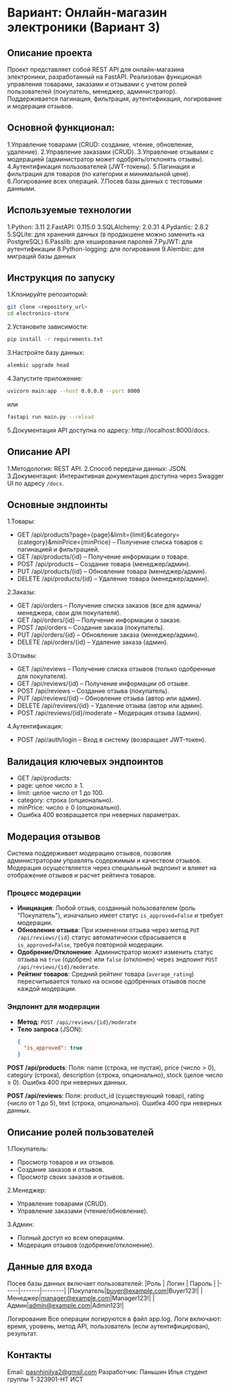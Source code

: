 # Вариант: Онлайн-магазин электроники (Вариант 3)

## Описание проекта

Проект представляет собой REST API для онлайн-магазина электроники, разработанный на FastAPI. Реализован функционал управления товарами, заказами и отзывами с учетом ролей пользователей (покупатель, менеджер, администратор). Поддерживается пагинация, фильтрация, аутентификация, логирование и модерация отзывов.

## Основной функционал:
1.Управление товарами (CRUD: создание, чтение, обновление, удаление).
2.Управление заказами (CRUD).
3.Управление отзывами с модерацией (администратор может одобрять/отклонять отзывы).
4.Аутентификация пользователей (JWT-токены).
5.Пагинация и фильтрация для товаров (по категории и минимальной цене).
6.Логирование всех операций.
7.Посев базы данных с тестовыми данными.

## Используемые технологии
1.Python: 3.11
2.FastAPI: 0.115.0
3.SQLAlchemy: 2.0.31
4.Pydantic: 2.8.2
5.SQLite: для хранения данных (в продакшене можно заменить на PostgreSQL)
6.Passlib: для хеширования паролей
7.PyJWT: для аутентификации
8.Python-logging: для логирования
9.Alembic: для миграций базы данных

## Инструкция по запуску
1.Клонируйте репозиторий:
```sh 
git clone <repository_url> 
cd electronics-store 
```

2.Установите зависимости:
``` sh
pip install -r requirements.txt
```

3.Настройте базу данных:
``` sh
alembic upgrade head
```

4.Запустите приложение:
``` sh 
uvicorn main:app --host 0.0.0.0 --port 8000
```
или
``` sh
fastapi run main.py --reload
```

5.Документация API доступна по адресу: http://localhost:8000/docs.

## Описание API
1.Методология: REST API.
2.Способ передачи данных: JSON.
3.Документация: Интерактивная документация доступна через Swagger UI по адресу `/docs`.

## Основные эндпоинты
1.Товары:
- GET /api/products?page={page}&limit={limit}&category={category}&minPrice={minPrice} – Получение списка товаров с пагинацией и фильтрацией.
- GET /api/products/{id} – Получение информации о товаре.
- POST /api/products – Создание товара (менеджер/админ).
- PUT /api/products/{id} – Обновление товара (менеджер/админ).
- DELETE /api/products/{id} – Удаление товара (менеджер/админ).

2.Заказы:
- GET /api/orders – Получение списка заказов (все для админа/менеджера, свои для покупателя).
- GET /api/orders/{id} – Получение информации о заказе.
- POST /api/orders – Создание заказа (покупатель).
- PUT /api/orders/{id} – Обновление заказа (менеджер/админ).
- DELETE /api/orders/{id} – Удаление заказа (админ).

3.Отзывы:
- GET /api/reviews – Получение списка отзывов (только одобренные для покупателя).
- GET /api/reviews/{id} – Получение информации об отзыве.
- POST /api/reviews – Создание отзыва (покупатель).
- PUT /api/reviews/{id} – Обновление отзыва (автор или админ).
- DELETE /api/reviews/{id} – Удаление отзыва (автор или админ).
- POST /api/reviews/{id}/moderate – Модерация отзыва (админ).

4.Аутентификация:
- POST /api/auth/login – Вход в систему (возвращает JWT-токен).

## Валидация ключевых эндпоинтов
- GET /api/products:
- page: целое число ≥ 1.
- limit: целое число от 1 до 100.
- category: строка (опционально).
- minPrice: число ≥ 0 (опционально).
- Ошибка 400 возвращается при неверных параметрах.

## Модерация отзывов
Система поддерживает модерацию отзывов, позволяя администраторам управлять содержимым и качеством отзывов. Модерация осуществляется через специальный эндпоинт и влияет на отображение отзывов и расчет рейтинга товаров.

### Процесс модерации
- **Инициация**: Любой отзыв, созданный пользователем (роль "Покупатель"), изначально имеет статус `is_approved=False` и требует модерации.
- **Обновление отзыва**: При изменении отзыва через метод `PUT /api/reviews/{id}` статус автоматически сбрасывается в `is_approved=False`, требуя повторной модерации.
- **Одобрение/Отклонение**: Администратор может изменить статус отзыва на `true` (одобрен) или `false` (отклонен) через эндпоинт `POST /api/reviews/{id}/moderate`.
- **Рейтинг товаров**: Средний рейтинг товара (`average_rating`) пересчитывается только на основе одобренных отзывов после каждой модерации.

### Эндпоинт для модерации
- **Метод**: `POST /api/reviews/{id}/moderate`
- **Тело запроса** (JSON):
  ```json
  {
    "is_approved": true
  }

**POST /api/products**:
Поля: name (строка, не пустая), price (число > 0), category (строка), description (строка, опционально), stock (целое число ≥ 0).
Ошибка 400 при неверных данных.

**POST /api/reviews**:
Поля: product_id (существующий товар), rating (число от 1 до 5), text (строка, опционально).
Ошибка 400 при неверных данных.

## Описание ролей пользователей
1.Покупатель:
- Просмотр товаров и их отзывов.
- Создание заказов и отзывов.
- Просмотр своих заказов и отзывов.

2.Менеджер:
- Управление товарами (CRUD).
- Управление заказами (чтение/обновление).

3.Админ:
- Полный доступ ко всем операциям.
- Модерация отзывов (одобрение/отклонение).

## Данные для входа
Посев базы данных включает пользователей:
|Роль | Логин | Пароль |
|-----|-------|--------|
|Покупатель|buyer@example.com|Buyer123!|
|Менеджер|manager@example.com|Manager123!|
|Админ|admin@example.com|Admin123!|

Логирование
Все операции логируются в файл app.log.
Логи включают: время, уровень, метод API, пользователь (если аутентифицирован), результат.

## Контакты
Email: pasnhinilya2@gmsil.com
Разработчик: Паньшин Илья студент группы Т-323901-НТ ИСТ
